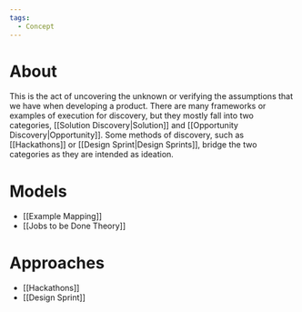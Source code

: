 ```yaml
---
tags:
  - Concept
---
```

# About
This is the act of uncovering the unknown or verifying the assumptions that we have when developing a product. There are many frameworks or examples of execution for discovery, but they mostly fall into two categories, [[Solution Discovery|Solution]] and [[Opportunity Discovery|Opportunity]]. Some methods of discovery, such as [[Hackathons]] or [[Design Sprint|Design Sprints]], bridge the two categories as they are intended as ideation.
# Models
- [[Example Mapping]]
- [[Jobs to be Done Theory]]
# Approaches
- [[Hackathons]]
- [[Design Sprint]]